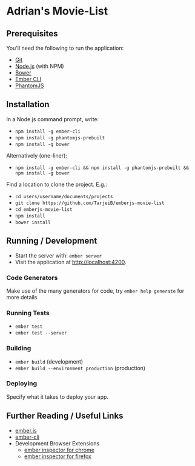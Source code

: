 # Adrian's Movie-List

## Prerequisites

You'll need the following to run the application:

* [Git](https://git-scm.com/)
* [Node.js](https://nodejs.org/en/download/current/) (with NPM)
* [Bower](http://bower.io/)
* [Ember CLI](http://ember-cli.com/)
* [PhantomJS](http://phantomjs.org/)

## Installation

In a Node.js command prompt, write:
* `npm install -g ember-cli`
* `npm install -g phantomjs-prebuilt`
* `npm install -g bower`

Alternatively (one-liner):
* `npm install -g ember-cli && npm install -g phantomjs-prebuilt && npm install -g bower`

Find a location to clone the project. E.g.:
* `cd users/username/documents/projects`
* `git clone https://github.com/TarjeiB/emberjs-movie-list`
* `cd emberjs-movie-list`
* `npm install`
* `bower install`

## Running / Development

* Start the server with: `ember server`
* Visit the application at [http://localhost:4200](http://localhost:4200).

### Code Generators

Make use of the many generators for code, try `ember help generate` for more details

### Running Tests

* `ember test`
* `ember test --server`

### Building

* `ember build` (development)
* `ember build --environment production` (production)

### Deploying

Specify what it takes to deploy your app.

## Further Reading / Useful Links

* [ember.js](http://emberjs.com/)
* [ember-cli](http://ember-cli.com/)
* Development Browser Extensions
  * [ember inspector for chrome](https://chrome.google.com/webstore/detail/ember-inspector/bmdblncegkenkacieihfhpjfppoconhi)
  * [ember inspector for firefox](https://addons.mozilla.org/en-US/firefox/addon/ember-inspector/)

